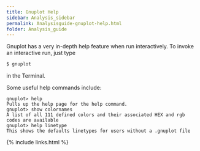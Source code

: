 ```yaml
---
title: Gnuplot Help
sidebar: Analysis_sidebar
permalink: Analysisguide-gnuplot-help.html
folder: Analysis_guide
---
```


<link rel="stylesheet" href="css/theme-purple.css">

Gnuplot has a very in-depth help feature when run interactively.
To invoke an interactive run, just type
```bash
$ gnuplot
```
in the Terminal.

Some useful help commands include:
```Gnuplot
gnuplot> help
Pulls up the help page for the help command.
gnuplot> show colornames
A list of all 111 defined colors and their associated HEX and rgb codes are available
gnuplot> help linetype
This shows the defaults linetypes for users without a .gnuplot file
```

{% include links.html %}
